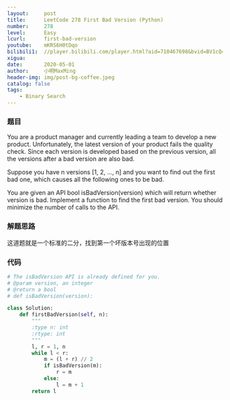 ```yaml
---
layout:     post
title:      LeetCode 278 First Bad Version (Python)
number:     278
level:      Easy
lcurl:      first-bad-version
youtube:    mKRS6H0tDqo
bilibili1:  //player.bilibili.com/player.html?aid=710467698&bvid=BV1cQ4y1N7dc&cid=185573559&page=1
xigua:      
date:       2020-05-01
author:     小明MaxMing
header-img: img/post-bg-coffee.jpeg
catalog: false
tags:
    - Binary Search
---
```


### 题目

You are a product manager and currently leading a team to develop a new product. Unfortunately, the latest version of your product fails the quality check. Since each version is developed based on the previous version, all the versions after a bad version are also bad.

Suppose you have n versions [1, 2, ..., n] and you want to find out the first bad one, which causes all the following ones to be bad.

You are given an API bool isBadVersion(version) which will return whether version is bad. Implement a function to find the first bad version. You should minimize the number of calls to the API.

### 解题思路

这道题就是一个标准的二分，找到第一个坏版本号出现的位置

### 代码
```python
# The isBadVersion API is already defined for you.
# @param version, an integer
# @return a bool
# def isBadVersion(version):

class Solution:
    def firstBadVersion(self, n):
        """
        :type n: int
        :rtype: int
        """
        l, r = 1, n
        while l < r:
            m = (l + r) // 2
            if isBadVersion(m):
                r = m
            else:
                l = m + 1
        return l
```
